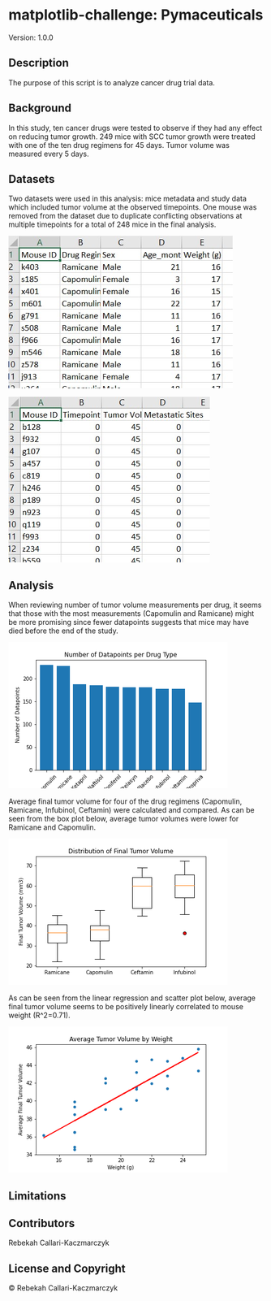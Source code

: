 # matplotlib-challenge: Pymaceuticals

Version: 1.0.0

Description
---------------
The purpose of this script is to analyze cancer drug trial data. 

## Background
In this study, ten cancer drugs were tested to observe if they had any effect on reducing tumor growth. 249 mice with SCC tumor growth were treated with one of the ten drug regimens for 45 days. Tumor volume was measured every 5 days. 

## Datasets
Two datasets were used in this analysis: mice metadata and study data which included tumor volume at the observed timepoints. One mouse was removed from the dataset due to duplicate conflicting observations at multiple timepoints for a total of 248 mice in the final analysis.

![alt text](https://github.com/rebekahcallkacz/matplotlib-challenge/blob/master/Pymaceuticals/Images/mousemetadata.jpg "Mouse Metadata")

![alt text](https://github.com/rebekahcallkacz/matplotlib-challenge/blob/master/Pymaceuticals/Images/studydata.jpg "Study Data")

## Analysis
When reviewing number of tumor volume measurements per drug, it seems that those with the most measurements (Capomulin and Ramicane) might be more promising since fewer datapoints suggests that mice may have died before the end of the study. 

![alt text](https://github.com/rebekahcallkacz/matplotlib-challenge/blob/master/Pymaceuticals/Images/datapointsperdrugtype.png "Datapoints per Drug")

Average final tumor volume for four of the drug regimens (Capomulin, Ramicane, Infubinol, Ceftamin) were calculated and compared. As can be seen from the box plot below, average tumor volumes were lower for Ramicane and Capomulin. 

![alt text](https://github.com/rebekahcallkacz/matplotlib-challenge/blob/master/Pymaceuticals/Images/finaltumorvolumeboxplot.png "Distribution of Final Tumor Volume")

As can be seen from the linear regression and scatter plot below, average final tumor volume seems to be positively linearly correlated to mouse weight (R^2=0.71). 

![alt text](https://github.com/rebekahcallkacz/matplotlib-challenge/blob/master/Pymaceuticals/Images/linearregressiontumorweight.png "Final Tumor Volume by Weight")

## Limitations
 

Contributors
----------------
Rebekah Callari-Kaczmarczyk

License and Copyright
--------------------------
&copy; Rebekah Callari-Kaczmarczyk
